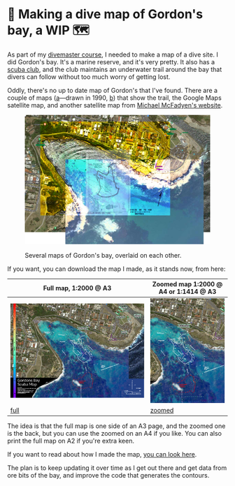 # 📌 Making a dive map of Gordon's bay, a WIP 🗺

As part of my [divemaster course](https://www.prodive.com.au/Sydney+-+Alexandria/Divemaster+/Divemaster+Orientation+/1124), I needed to make a map of a dive site. I did Gordon's bay. It's a marine reserve, and it's very pretty. It also has a [scuba club](https://www.gordonsbayscubadiving.com/), and the club maintains an underwater trail around the bay that divers can follow without too much worry of getting lost.

Oddly, there's no up to date map of Gordon's that I've found. There are a couple of maps ([a](https://www.gordonsbayscubadiving.com/trail.html)—drawn in 1990, [b](https://www.viz.net.au/maps-of-shore-dive-sites/gordons-bay)) that show the trail, the Google Maps satellite map, and another satellite map from [Michael McFadyen's website](https://www.michaelmcfadyenscuba.info/viewpage.php?page_id=282).

<figure>

![Several maps of Gordon's bay, overlaid on each other](docs/gordons_early_stage.PNG)

<figcaption>Several maps of Gordon's bay, overlaid on each other.</figcaption>

</figure>

If you want, you can download the map I made, as it stands now, from here:

| Full map, 1:2000 @ A3              | Zoomed map 1:2000 @ A4 or 1:1414 @ A3 |
| ---------------------------------- | ------------------------------------- |
| ![](docs/Gordons_map_wip@0.5x.png) | ![](docs/zoomed@0.5x.png)             |
| [full](docs/Gordons_map_wip.pdf)   | [zoomed](docs/zoomed.pdf)             |

The idea is that the full map is one side of an A3 page, and the zoomed one is the back, but you can use the zoomed on an A4 if you like. You can also print the full map on A2 if you're extra keen.

If you want to read about how I made the map, [you can look here](process.md).

The plan is to keep updating it over time as I get out there and get data from ore bits of the bay, and improve the code that generates the contours.
